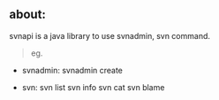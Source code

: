 ## about:
svnapi is a java library to use svnadmin, svn command.

> eg. 

* svnadmin:
svnadmin create

* svn:
svn list
svn info
svn cat
svn blame

